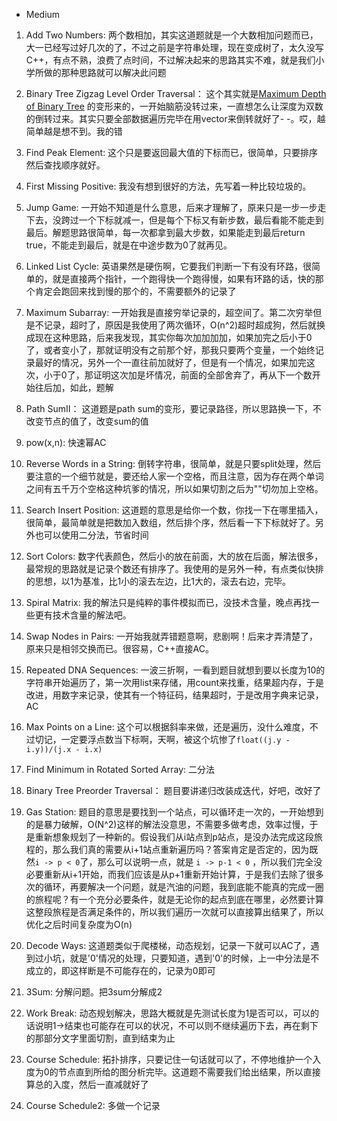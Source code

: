 - Medium

1. Add Two Numbers:
两个数相加，其实这道题就是一个大数相加问题而已，大一已经写过好几次的了，不过之前是字符串处理，现在变成树了，太久没写C++，有点不熟，浪费了点时间，不过解决起来的思路其实不难，就是我们小学所做的那种思路就可以解决此问题

1. Binary Tree Zigzag Level Order Traversal：
这个其实就是[Maximum Depth of Binary Tree](https://github.com/JKair/LeetCodeSolution/blob/master/1.Easy/Maximum%20Depth%20of%20Binary%20Tree.cpp) 的变形来的，一开始脑筋没转过来，一直想怎么让深度为双数的倒转过来。其实只要全部数据遍历完毕在用vector来倒转就好了- -。哎，越简单越是想不到。我的错

1. Find Peak Element:
这个只是要返回最大值的下标而已，很简单，只要排序然后查找顺序就好。

1. First Missing Positive:
我没有想到很好的方法，先写着一种比较垃圾的。

1. Jump Game:
一开始不知道是什么意思，后来才理解了，原来只是一步一步走下去，没跨过一个下标就减一，但是每个下标又有新步数，最后看能不能走到最后。解题思路很简单，每一次都拿到最大步数，如果能走到最后return true，不能走到最后，就是在中途步数为0了就再见。

1. Linked List Cycle:
英语果然是硬伤啊，它要我们判断一下有没有环路，很简单的，就是直接两个指针，一个跑得快一个跑得慢，如果有环路的话，快的那个肯定会跑回来找到慢的那个的，不需要额外的记录了

1. Maximum Subarray:
一开始我是直接穷举记录的，超空间了。第二次穷举但是不记录，超时了，原因是我使用了两次循环，O(n^2)超时超成狗，然后就换成现在这种思路，后来我发现，其实你每次加加加加，如果加完之后小于0了，或者变小了，那就证明没有之前那个好，那我只要两个变量，一个始终记录最好的情况，另外一个一直往前加就好了，但是有一个情况，如果加完这次，小于0了，那证明这次加是坏情况，前面的全部舍弃了，再从下一个数开始往后加，如此，题解

1. Path SumII：
这道题是path sum的变形，要记录路径，所以思路换一下，不改变节点的值了，改变sum的值

1. pow(x,n):
快速幂AC

1. Reverse Words in a String:
倒转字符串，很简单，就是只要split处理，然后要注意的一个细节就是，要还给人家一个空格，而且注意，因为存在两个单词之间有五千万个空格这种坑爹的情况，所以如果切割之后为""切勿加上空格。

1. Search Insert Position:
这道题的意思是给你一个数，你找一下在哪里插入，很简单，最简单就是把数加入数组，然后排个序，然后看一下下标就好了。另外也可以使用二分法，节省时间

1. Sort Colors:
数字代表颜色，然后小的放在前面，大的放在后面，解法很多，最常规的思路就是记录个数还有排序了。我使用的是另外一种，有点类似快排的思想，以1为基准，比1小的滚去左边，比1大的，滚去右边，完毕。

1. Spiral Matrix:
我的解法只是纯粹的事件模拟而已，没技术含量，晚点再找一些更有技术含量的解法吧。

1. Swap Nodes in Pairs:
一开始我就弄错题意啊，悲剧啊！后来才弄清楚了，原来只是相邻交换而已。很容易，C++直接AC。

1. Repeated DNA Sequences:
一波三折啊，一看到题目就想到要以长度为10的字符串开始遍历了，第一次用list来存储，用count来找重，结果超内存，于是改进，用数字来记录，使其有一个特征码，结果超时，于是改用字典来记录，AC

1. Max Points on a Line:
这个可以根据斜率来做，还是遍历，没什么难度，不过切记，一定要浮点数当下标啊，天啊，被这个坑惨了`float((j.y - i.y))/(j.x - i.x)`

1. Find Minimum in Rotated Sorted Array:
二分法

1. Binary Tree Preorder Traversal：
题目要讲递归改装成迭代，好吧，改好了

1. Gas Station:
题目的意思是要找到一个站点，可以循环走一次的，一开始想到的是暴力破解，O(N^2)这样的解法没意思，不需要多做考虑，效率过慢，于是重新想象规划了一种新的。假设我们从i站点到p站点，是没办法完成这段旅程的，那么我们真的需要从i+1站点重新遍历吗？答案肯定是否定的，因为既然`i -> p < 0`了，那么可以说明一点，就是 `i -> p-1 < 0` ，所以我们完全没必要重新从i+1开始，而我们应该是从p+1重新开始计算，于是我们去除了很多次的循环，再要解决一个问题，就是汽油的问题，我到底能不能真的完成一圈的旅程呢？有一个充分必要条件，就是无论你的起点到底在哪里，必然要计算这整段旅程是否满足条件的，所以我们遍历一次就可以直接算出结果了，所以优化之后时间复杂度为O(n)

1. Decode Ways:
这道题类似于爬楼梯，动态规划，记录一下就可以AC了，遇到过小坑，就是'0'情况的处理，只要知道，遇到'0'的时候，上一中分法是不成立的，即这样断是不可能存在的，记录为0即可

1. 3Sum:
分解问题。把3sum分解成2

1. Work Break:
动态规划解决，思路大概就是先测试长度为1是否可以，可以的话说明1->结束也可能存在可以的状况，不可以则不继续遍历下去，再在剩下的那部分文字里面切割，直到结束为止

1. Course Schedule:
拓扑排序，只要记住一句话就可以了，不停地维护一个入度为0的节点直到所给的图分析完毕。这道题不需要我们给出结果，所以直接算总的入度，然后一直减就好了

1. Course Schedule2:
多做一个记录